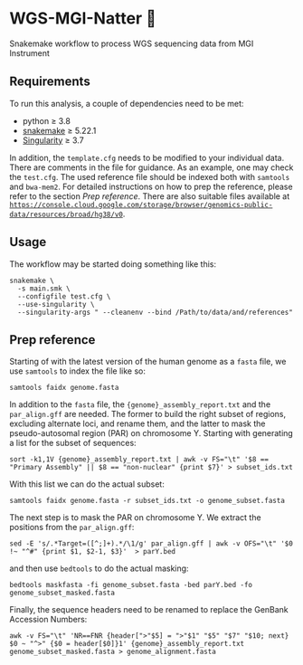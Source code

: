 # WGS-MGI-Natter :snake:

Snakemake workflow to process WGS sequencing data from MGI Instrument

## Requirements

To run this analysis, a couple of dependencies need to be met:

- python ≥ 3.8
- [snakemake](https://snakemake.readthedocs.io/en/stable/) ≥ 5.22.1
- [Singularity](https://sylabs.io/docs/) ≥ 3.7

In addition, the `template.cfg` needs to be modified to your individual
data. There are comments in the file for guidance. As an example, one
may check the `test.cfg`. The used reference file should be indexed both
with `samtools` and `bwa-mem2`. For detailed instructions on how to prep
the reference, please refer to the section *Prep reference*. There are
also suitable files available at
[`https://console.cloud.google.com/storage/browser/genomics-public-data/resources/broad/hg38/v0`](https://console.cloud.google.com/storage/browser/genomics-public-data/resources/broad/hg38/v0).

## Usage

The workflow may be started doing something like this:

```
snakemake \
  -s main.smk \
  --configfile test.cfg \
  --use-singularity \
  --singularity-args " --cleanenv --bind /Path/to/data/and/references"
```

## Prep reference

Starting of with the latest version of the human genome as a `fasta` file,
we use `samtools` to index the file like so:

```
samtools faidx genome.fasta
```

In addition to the `fasta` file, the `{genome}_assembly_report.txt` and
the `par_align.gff` are needed. The former to build the right subset of
regions, excluding alternate loci, and rename them, and the latter to mask
the pseudo-autosomal region (PAR) on chromosome Y. Starting with generating
a list for the subset of sequences:

```
sort -k1,1V {genome}_assembly_report.txt | awk -v FS="\t" '$8 == "Primary Assembly" || $8 == "non-nuclear" {print $7}' > subset_ids.txt
```

With this list we can do the actual subset:

```
samtools faidx genome.fasta -r subset_ids.txt -o genome_subset.fasta
```

The next step is to mask the PAR on chromosome Y. We extract the positions
from the `par_align.gff`:

```
sed -E 's/.*Target=([^;]+).*/\1/g' par_align.gff | awk -v OFS="\t" '$0 !~ "^#" {print $1, $2-1, $3}'  > parY.bed
```

and then use `bedtools` to do the actual masking:

```
bedtools maskfasta -fi genome_subset.fasta -bed parY.bed -fo genome_subset_masked.fasta
```

Finally, the sequence headers need to be renamed to replace the GenBank
Accession Numbers:

```
awk -v FS="\t" 'NR==FNR {header[">"$5] = ">"$1" "$5" "$7" "$10; next} $0 ~ "^>" {$0 = header[$0]}1' {genome}_assembly_report.txt genome_subset_masked.fasta > genome_alignment.fasta
```
